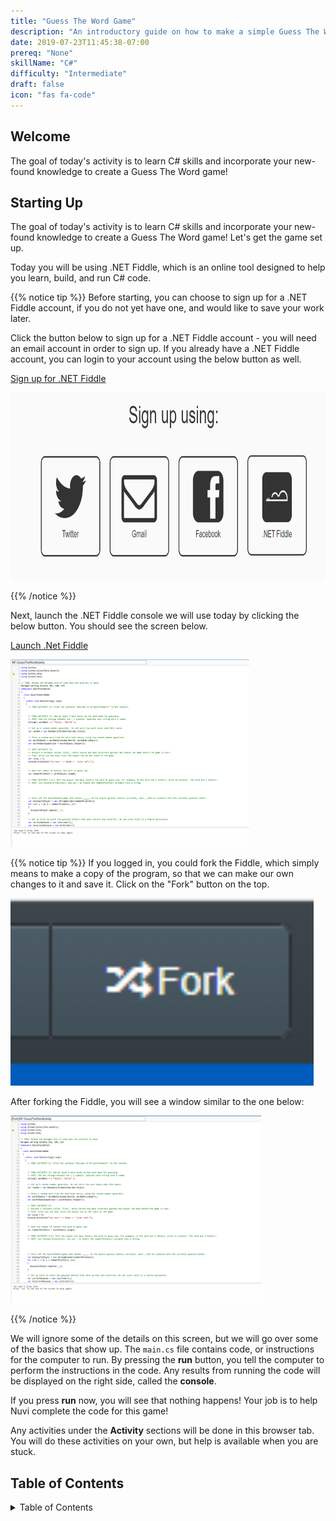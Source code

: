 ```yaml
---
title: "Guess The Word Game"
description: "An introductory guide on how to make a simple Guess The Word from scratch using C#"
date: 2019-07-23T11:45:38-07:00
prereq: "None"
skillName: "C#"
difficulty: "Intermediate"
draft: false
icon: "fas fa-code"
---
```


## Welcome

The goal of today's activity is to learn C# skills and incorporate your new-found knowledge to create a Guess The Word game!

## Starting Up

The goal of today's activity is to learn C# skills and incorporate your new-found knowledge to create a Guess The Word game! Let's get the game set up.

Today you will be using .NET Fiddle, which is an online tool designed to help you learn, build, and run C# code.

{{% notice tip %}}
Before starting, you can choose to sign up for a .NET Fiddle account, if you do not yet have one, and would like to save your work later.

Click the button below to sign up for a .NET Fiddle account - you will need an email account in order to sign up. If you already have a .NET Fiddle account, you can login to your account using the below button as well.

<a class="my-2 mx-4 btn btn-info" href="https://dotnetfiddle.net/SignUp" target="_blank">Sign up for .NET Fiddle</a>

<img src="./media/dotnetfiddle-signup.png" height="300" alt=".NET Fiddle sign up form" />

{{% /notice %}}

Next, launch the .NET Fiddle console we will use today by clicking the below button. You should see the screen below.

<a class="my-2 mx-4 btn btn-info" href="https://dotnetfiddle.net/lMl7j4" target="_blank">Launch .Net Fiddle</a>

<img src="./media/guessTheWordActivity-start.png" height="300" alt="The starting screen of a fiddle" />


{{% notice tip %}}
If you logged in, you could fork the Fiddle, which simply means to make a copy of the program, so that we can make our own changes to it and save it. Click on the "Fork" button on the top.

<img src="./media/dotnetfiddle-fork.png" height="300" alt="Forking a fiddle to make a copy of the program" />

After forking the Fiddle, you will see a window similar to the one below:

<img src="./media/guessTheWordActivity-fork.png" height="300" alt=".Net Fiddle window" />

{{% /notice %}}

We will ignore some of the details on this screen, but we will go over some of the basics that show up. The `main.cs` file contains code, or instructions for the computer to run. By pressing the **run** button, you tell the computer to perform the instructions in the code. Any results from running the code will be displayed on the right side, called the **console**.

If you press **run** now, you will see that nothing happens! Your job is to help Nuvi complete the code for this game!

Any activities under the **Activity** sections will be done in this browser tab. You will do these activities on your own, but help is available when you are stuck.

## Table of Contents

<details close>
<summary>Table of Contents</summary>
{{% children /%}}
</details>